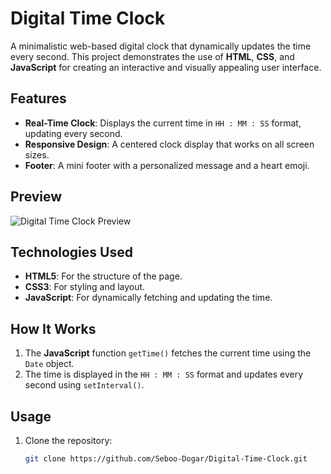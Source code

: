 # Digital Time Clock

A minimalistic web-based digital clock that dynamically updates the time every second. This project demonstrates the use of **HTML**, **CSS**, and **JavaScript** for creating an interactive and visually appealing user interface.

## Features

- **Real-Time Clock**: Displays the current time in `HH : MM : SS` format, updating every second.
- **Responsive Design**: A centered clock display that works on all screen sizes.
- **Footer**: A mini footer with a personalized message and a heart emoji.

## Preview

![Digital Time Clock Preview](https://github.com/user-attachments/assets/83fa3ff6-7cd1-477e-9f49-f690e5a7244b)

## Technologies Used

- **HTML5**: For the structure of the page.
- **CSS3**: For styling and layout.
- **JavaScript**: For dynamically fetching and updating the time.

## How It Works

1. The **JavaScript** function `getTime()` fetches the current time using the `Date` object.
2. The time is displayed in the `HH : MM : SS` format and updates every second using `setInterval()`.

## Usage

1. Clone the repository:
   ```bash
   git clone https://github.com/Seboo-Dogar/Digital-Time-Clock.git
